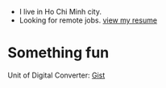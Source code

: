 - I live in Ho Chi Minh city.
- Looking for remote jobs. [view my resume](https://0xlkda.github.io/resume/lekhacduyanh_resume.pdf)

# Something fun
Unit of Digital Converter: [Gist](https://gist.github.com/0xlkda/b9c69a808309698f34b9bc655032fcb0) 
